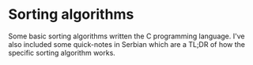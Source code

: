 # Sorting algorithms

Some basic sorting algorithms written the C programming language. I've also included some quick-notes in Serbian which are a TL;DR of how the specific sorting algorithm works.
